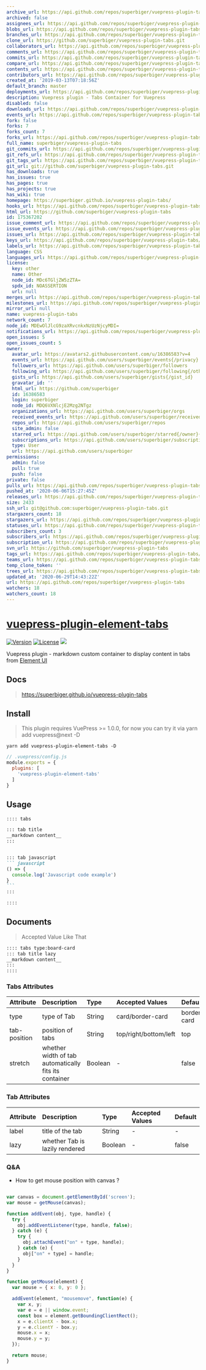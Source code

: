 ```yaml
---
archive_url: https://api.github.com/repos/superbiger/vuepress-plugin-tabs/{archive_format}{/ref}
archived: false
assignees_url: https://api.github.com/repos/superbiger/vuepress-plugin-tabs/assignees{/user}
blobs_url: https://api.github.com/repos/superbiger/vuepress-plugin-tabs/git/blobs{/sha}
branches_url: https://api.github.com/repos/superbiger/vuepress-plugin-tabs/branches{/branch}
clone_url: https://github.com/superbiger/vuepress-plugin-tabs.git
collaborators_url: https://api.github.com/repos/superbiger/vuepress-plugin-tabs/collaborators{/collaborator}
comments_url: https://api.github.com/repos/superbiger/vuepress-plugin-tabs/comments{/number}
commits_url: https://api.github.com/repos/superbiger/vuepress-plugin-tabs/commits{/sha}
compare_url: https://api.github.com/repos/superbiger/vuepress-plugin-tabs/compare/{base}...{head}
contents_url: https://api.github.com/repos/superbiger/vuepress-plugin-tabs/contents/{+path}
contributors_url: https://api.github.com/repos/superbiger/vuepress-plugin-tabs/contributors
created_at: '2019-03-13T07:18:56Z'
default_branch: master
deployments_url: https://api.github.com/repos/superbiger/vuepress-plugin-tabs/deployments
description: Vuepress plugin - Tabs Container for Vuepress
disabled: false
downloads_url: https://api.github.com/repos/superbiger/vuepress-plugin-tabs/downloads
events_url: https://api.github.com/repos/superbiger/vuepress-plugin-tabs/events
fork: false
forks: 7
forks_count: 7
forks_url: https://api.github.com/repos/superbiger/vuepress-plugin-tabs/forks
full_name: superbiger/vuepress-plugin-tabs
git_commits_url: https://api.github.com/repos/superbiger/vuepress-plugin-tabs/git/commits{/sha}
git_refs_url: https://api.github.com/repos/superbiger/vuepress-plugin-tabs/git/refs{/sha}
git_tags_url: https://api.github.com/repos/superbiger/vuepress-plugin-tabs/git/tags{/sha}
git_url: git://github.com/superbiger/vuepress-plugin-tabs.git
has_downloads: true
has_issues: true
has_pages: true
has_projects: true
has_wiki: true
homepage: https://superbiger.github.io/vuepress-plugin-tabs/
hooks_url: https://api.github.com/repos/superbiger/vuepress-plugin-tabs/hooks
html_url: https://github.com/superbiger/vuepress-plugin-tabs
id: 175367202
issue_comment_url: https://api.github.com/repos/superbiger/vuepress-plugin-tabs/issues/comments{/number}
issue_events_url: https://api.github.com/repos/superbiger/vuepress-plugin-tabs/issues/events{/number}
issues_url: https://api.github.com/repos/superbiger/vuepress-plugin-tabs/issues{/number}
keys_url: https://api.github.com/repos/superbiger/vuepress-plugin-tabs/keys{/key_id}
labels_url: https://api.github.com/repos/superbiger/vuepress-plugin-tabs/labels{/name}
language: CSS
languages_url: https://api.github.com/repos/superbiger/vuepress-plugin-tabs/languages
license:
  key: other
  name: Other
  node_id: MDc6TGljZW5zZTA=
  spdx_id: NOASSERTION
  url: null
merges_url: https://api.github.com/repos/superbiger/vuepress-plugin-tabs/merges
milestones_url: https://api.github.com/repos/superbiger/vuepress-plugin-tabs/milestones{/number}
mirror_url: null
name: vuepress-plugin-tabs
network_count: 7
node_id: MDEwOlJlcG9zaXRvcnkxNzUzNjcyMDI=
notifications_url: https://api.github.com/repos/superbiger/vuepress-plugin-tabs/notifications{?since,all,participating}
open_issues: 5
open_issues_count: 5
owner:
  avatar_url: https://avatars2.githubusercontent.com/u/16386583?v=4
  events_url: https://api.github.com/users/superbiger/events{/privacy}
  followers_url: https://api.github.com/users/superbiger/followers
  following_url: https://api.github.com/users/superbiger/following{/other_user}
  gists_url: https://api.github.com/users/superbiger/gists{/gist_id}
  gravatar_id: ''
  html_url: https://github.com/superbiger
  id: 16386583
  login: superbiger
  node_id: MDQ6VXNlcjE2Mzg2NTgz
  organizations_url: https://api.github.com/users/superbiger/orgs
  received_events_url: https://api.github.com/users/superbiger/received_events
  repos_url: https://api.github.com/users/superbiger/repos
  site_admin: false
  starred_url: https://api.github.com/users/superbiger/starred{/owner}{/repo}
  subscriptions_url: https://api.github.com/users/superbiger/subscriptions
  type: User
  url: https://api.github.com/users/superbiger
permissions:
  admin: false
  pull: true
  push: false
private: false
pulls_url: https://api.github.com/repos/superbiger/vuepress-plugin-tabs/pulls{/number}
pushed_at: '2020-06-06T15:27:45Z'
releases_url: https://api.github.com/repos/superbiger/vuepress-plugin-tabs/releases{/id}
size: 2433
ssh_url: git@github.com:superbiger/vuepress-plugin-tabs.git
stargazers_count: 18
stargazers_url: https://api.github.com/repos/superbiger/vuepress-plugin-tabs/stargazers
statuses_url: https://api.github.com/repos/superbiger/vuepress-plugin-tabs/statuses/{sha}
subscribers_count: 3
subscribers_url: https://api.github.com/repos/superbiger/vuepress-plugin-tabs/subscribers
subscription_url: https://api.github.com/repos/superbiger/vuepress-plugin-tabs/subscription
svn_url: https://github.com/superbiger/vuepress-plugin-tabs
tags_url: https://api.github.com/repos/superbiger/vuepress-plugin-tabs/tags
teams_url: https://api.github.com/repos/superbiger/vuepress-plugin-tabs/teams
temp_clone_token: ''
trees_url: https://api.github.com/repos/superbiger/vuepress-plugin-tabs/git/trees{/sha}
updated_at: '2020-06-29T14:43:22Z'
url: https://api.github.com/repos/superbiger/vuepress-plugin-tabs
watchers: 18
watchers_count: 18
---
```


# [vuepress-plugin-element-tabs](https://superbiger.github.io/vuepress-plugin-tabs/)

<a href="https://www.npmjs.com/package/vuepress-plugin-element-tabs"><img src="https://img.shields.io/npm/v/vuepress-plugin-element-tabs.svg" alt="Version"></a>
<a href="https://www.npmjs.com/package/vuepress-plugin-element-tabs"><img src="https://img.shields.io/npm/l/vuepress-plugin-element-tabs.svg" alt="License"></a>
<img src="https://img.shields.io/badge/thanks-element-brightgreen.svg"/>

Vuepress plugin - markdown custom container to display content in tabs from [Element UI](https://github.com/ElemeFE/element)

## Docs
> https://superbiger.github.io/vuepress-plugin-tabs

## Install
> This plugin requires VuePress >= 1.0.0, for now you can try it via yarn add vuepress@next -D 

```shell
yarn add vuepress-plugin-element-tabs -D
```

```javascript
// .vuepress/config.js
module.exports = {
  plugins: [
    'vuepress-plugin-element-tabs'
  ]
}
```

## Usage

~~~ md
:::: tabs

::: tab title
__markdown content__
:::


::: tab javascript
``` javascript
() => {
  console.log('Javascript code example')
}
```
:::

::::

~~~

## Documents
> Accepted Value Like That
~~~md
:::: tabs type:board-card
::: tab title lazy
__markdown content__
:::
::::
~~~

### Tabs Attributes
|Attribute|Description|Type|Accepted Values|Default|
|:--|:--|:--|:--|:--|
|type|type of Tab|String|card/border-card|border-card|
|tab-position|position of tabs|String|top/right/bottom/left|top|
|stretch|whether width of tab automatically fits its container|Boolean|-|false|


### Tab Attributes
|Attribute|Description|Type|Accepted Values|Default|
|:--|:--|:--|:--|:--|
|label|title of the tab|String|-|-|
|lazy|whether Tab is lazily rendered|Boolean|-|false|

### Q&A
* How to get mouse position with canvas ?
```javascript

var canvas = document.getElementById('screen');
var mouse = getMouse(canvas);

function addEvent(obj, type, handle) {
  try {
    obj.addEventListener(type, handle, false);
  } catch (e) {
    try {
      obj.attachEvent("on" + type, handle);
    } catch (e) {
      obj["on" + type] = handle;
    }
  }
}

function getMouse(element) {
  var mouse = { x: 0, y: 0 };

  addEvent(element, "mousemove", function(e) {
    var x, y;
    var e = e || window.event;
    const box = element.getBoundingClientRect();
    x = e.clientX - box.x;
    y = e.clientY - box.y;
    mouse.x = x;
    mouse.y = y;
  });

  return mouse;
}
```

